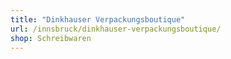 ```yaml
---
title: "Dinkhauser Verpackungsboutique"
url: /innsbruck/dinkhauser-verpackungsboutique/
shop: Schreibwaren
---
```


